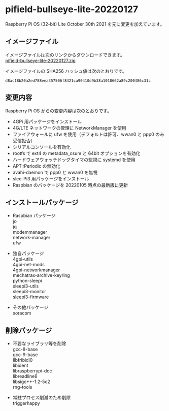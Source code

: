 # pifield-bullseye-lite-20220127
Raspberry Pi OS (32-bit) Lite October 30th 2021 を元に変更を加えています。

## イメージファイル
イメージファイルは次のリンクからダウンロードできます。  
[pifield-bullseye-lite-20220127.zip](https://mechatrax.com/data/pi-field/pifield-bullseye-lite-20220127.zip)  

イメージファイルの SHA256 ハッシュ値は次のとおりです。
```
d8ac18b20a2ed788eea357506f8421ca90410d9b38a1018662a89c200486c31c
```

## 変更内容
Raspberry Pi OS からの変更内容は次のとおりです。
  * 4GPi 用パッケージをインストール
  * 4G/LTE ネットワークの管理に NetworkManager を使用
  * ファイアウォールに ufw を使用（デフォルトは許可、wwan0 と ppp0 のみ受信拒否）
  * シリアルコンソールを有効化
  * rootfs で ext4 の metadata_csum と 64bit オプションを有効化
  * ハードウェアウォッチドッグタイマの監視に systemd を使用
  * APT::Periodic の無効化
  * avahi-daemon で ppp0 と wwan0 を無視
  * slee-Pi3 用パッケージをインストール
  * Raspbian のパッケージを 20220105 時点の最新版に更新

## インストールパッケージ
  * Raspbian パッケージ  
    jo  
    jq  
    modemmanager  
    network-manager  
    ufw

  * 独自パッケージ  
    4gpi-utils  
    4gpi-net-mods  
    4gpi-networkmanager  
    mechatrax-archive-keyring  
    python-sleepi  
    sleepi3-utils  
    sleepi3-monitor  
    sleepi3-firmware  
    
  * その他パッケージ  
    soracom

## 削除パッケージ  
  * 不要なライブラリ等を削除  
    gcc-8-base  
    gcc-9-base  
    libfribidi0  
    libident  
    libraspberrypi-doc  
    libreadline6  
    libsigc++-1.2-5c2  
    rng-tools  
  
  * 常駐プロセス削減のため削除  
    triggerhappy


